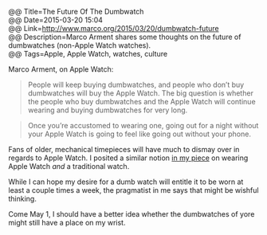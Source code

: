 @@ Title=The Future Of The Dumbwatch  
@@ Date=2015-03-20 15:04  
@@ Link=http://www.marco.org/2015/03/20/dumbwatch-future  
@@ Description=Marco Arment shares some thoughts on the future of dumbwatches (non-Apple Watch watches).    
@@ Tags=Apple, Apple Watch, watches, culture    

Marco Arment, on Apple Watch: 
>People will keep buying dumbwatches, and people who don’t buy dumbwatches will buy the Apple Watch. The big question is whether the people who buy dumbwatches and the Apple Watch will continue wearing and buying dumbwatches for very long.

>Once you’re accustomed to wearing one, going out for a night without your Apple Watch is going to feel like going out without your phone.

Fans of older, mechanical timepieces will have much to dismay over in regards to Apple Watch. I posited a similar notion [in my piece](http://www.theoveranalyzed.net/archive/2015/3/wearing-two-watches) on wearing Apple Watch *and* a traditional watch. 

While I can hope my desire for a dumb watch will entitle it to be worn at least a couple times a week, the pragmatist in me says that might be wishful thinking. 

Come May 1, I should have a better idea whether the dumbwatches of yore might still have a place on my wrist.